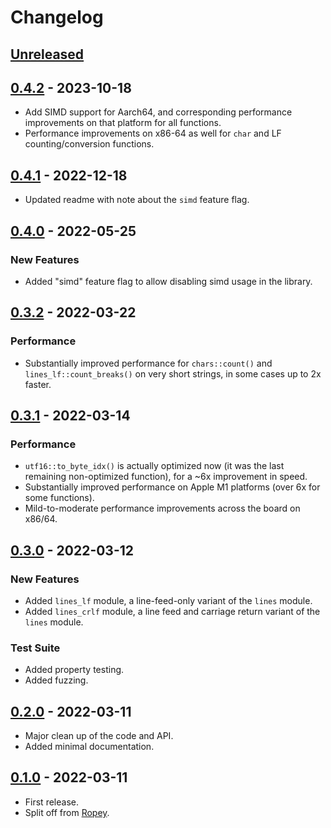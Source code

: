 # Changelog


## [Unreleased]


## [0.4.2] - 2023-10-18

- Add SIMD support for Aarch64, and corresponding performance improvements on that platform for all functions.
- Performance improvements on x86-64 as well for `char` and LF counting/conversion functions.


## [0.4.1] - 2022-12-18

- Updated readme with note about the `simd` feature flag.


## [0.4.0] - 2022-05-25

### New Features
- Added "simd" feature flag to allow disabling simd usage in the library.


## [0.3.2] - 2022-03-22

### Performance
- Substantially improved performance for `chars::count()` and `lines_lf::count_breaks()` on very short strings, in some cases up to 2x faster.


## [0.3.1] - 2022-03-14

### Performance
- `utf16::to_byte_idx()` is actually optimized now (it was the last remaining non-optimized function), for a ~6x improvement in speed.
- Substantially improved performance on Apple M1 platforms (over 6x for some functions).
- Mild-to-moderate performance improvements across the board on x86/64.


## [0.3.0] - 2022-03-12

### New Features
- Added `lines_lf` module, a line-feed-only variant of the `lines` module.
- Added `lines_crlf` module, a line feed and carriage return variant of the `lines` module.

### Test Suite
- Added property testing.
- Added fuzzing.


## [0.2.0] - 2022-03-11

- Major clean up of the code and API.
- Added minimal documentation.


## [0.1.0] - 2022-03-11

- First release.
- Split off from [Ropey](https://crates.io/crates/ropey).


[Unreleased]: https://github.com/cessen/str_indices/compare/v0.4.2...HEAD
[0.4.2]: https://github.com/cessen/str_indices/compare/v0.4.1...v0.4.2
[0.4.1]: https://github.com/cessen/str_indices/compare/v0.4.0...v0.4.1
[0.4.0]: https://github.com/cessen/str_indices/compare/v0.3.2...v0.4.0
[0.3.2]: https://github.com/cessen/str_indices/compare/v0.3.1...v0.3.2
[0.3.1]: https://github.com/cessen/str_indices/compare/v0.3.0...v0.3.1
[0.3.0]: https://github.com/cessen/str_indices/compare/v0.2.0...v0.3.0
[0.2.0]: https://github.com/cessen/str_indices/compare/v0.1.0...v0.2.0
[0.1.0]: https://github.com/cessen/str_indices/releases/tag/v0.1.0
